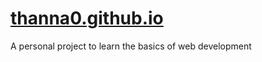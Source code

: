 # [thanna0.github.io](https://thanna0.github.io)
A personal project to learn the basics of web development
